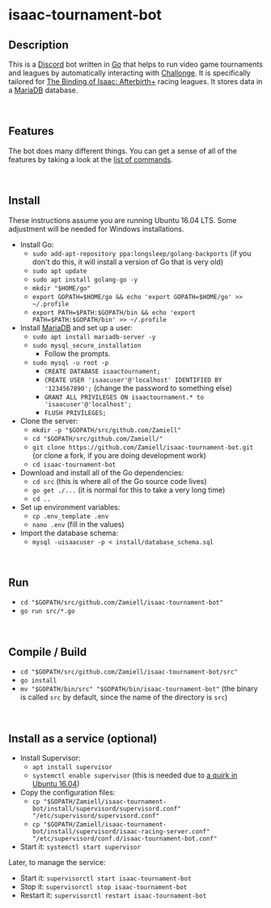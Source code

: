isaac-tournament-bot
====================

Description
-----------

This is a [Discord](https://discordapp.com/) bot written in [Go](https://golang.org/) that helps to run video game tournaments and leagues by automatically interacting with [Challonge](http://challonge.com/). It is specifically tailored for [The Binding of Isaac: Afterbirth+](http://store.steampowered.com/app/570660/The_Binding_of_Isaac_Afterbirth/) racing leagues. It stores data in a [MariaDB](https://mariadb.org/) database.

<br />


Features
--------

The bot does many different things. You can get a sense of all of the features by taking a look at the [list of commands](https://github.com/Zamiell/isaac-tournament-bot/blob/master/src/command.go).

<br />



Install
-------

These instructions assume you are running Ubuntu 16.04 LTS. Some adjustment will be needed for Windows installations.

* Install Go:
  * `sudo add-apt-repository ppa:longsleep/golang-backports` (if you don't do this, it will install a version of Go that is very old)
  * `sudo apt update`
  * `sudo apt install golang-go -y`
  * `mkdir "$HOME/go"`
  * `export GOPATH=$HOME/go && echo 'export GOPATH=$HOME/go' >> ~/.profile`
  * `export PATH=$PATH:$GOPATH/bin && echo 'export PATH=$PATH:$GOPATH/bin' >> ~/.profile`
* Install [MariaDB](https://mariadb.org/) and set up a user:
  * `sudo apt install mariadb-server -y`
  * `sudo mysql_secure_installation`
    * Follow the prompts.
  * `sudo mysql -u root -p`
    * `CREATE DATABASE isaactournament;`
    * `CREATE USER 'isaacuser'@'localhost' IDENTIFIED BY '1234567890';` (change the password to something else)
    * `GRANT ALL PRIVILEGES ON isaactournament.* to 'isaacuser'@'localhost';`
    * `FLUSH PRIVILEGES;`
* Clone the server:
  * `mkdir -p "$GOPATH/src/github.com/Zamiell"`
  * `cd "$GOPATH/src/github.com/Zamiell/"`
  * `git clone https://github.com/Zamiell/isaac-tournament-bot.git` (or clone a fork, if you are doing development work)
  * `cd isaac-tournament-bot`
* Download and install all of the Go dependencies:
  * `cd src` (this is where all of the Go source code lives)
  * `go get ./...` (it is normal for this to take a very long time)
  * `cd ..`
* Set up environment variables:
  * `cp .env_template .env`
  * `nano .env` (fill in the values)
* Import the database schema:
  * `mysql -uisaacuser -p < install/database_schema.sql`

<br />



Run
---

* `cd "$GOPATH/src/github.com/Zamiell/isaac-tournament-bot"`
* `go run src/*.go`

<br />



Compile / Build
---------------

* `cd "$GOPATH/src/github.com/Zamiell/isaac-tournament-bot/src"`
* `go install`
* `mv "$GOPATH/bin/src" "$GOPATH/bin/isaac-tournament-bot"` (the binary is called `src` by default, since the name of the directory is `src`)

<br />



Install as a service (optional)
-------------------------------

* Install Supervisor:
  * `apt install supervisor`
  * `systemctl enable supervisor` (this is needed due to [a quirk in Ubuntu 16.04](http://unix.stackexchange.com/questions/281774/ubuntu-server-16-04-cannot-get-supervisor-to-start-automatically))
* Copy the configuration files:
  * `cp "$GOPATH/Zamiell/isaac-tournament-bot/install/supervisord/supervisord.conf" "/etc/supervisord/supervisord.conf"`
  * `cp "$GOPATH/Zamiell/isaac-tournament-bot/install/supervisord/isaac-racing-server.conf" "/etc/supervisord/conf.d/isaac-tournament-bot.conf"`
* Start it: `systemctl start supervisor`

Later, to manage the service:

* Start it: `supervisorctl start isaac-tournament-bot`
* Stop it: `supervisorctl stop isaac-tournament-bot`
* Restart it: `supervisorctl restart isaac-tournament-bot`

<br />

